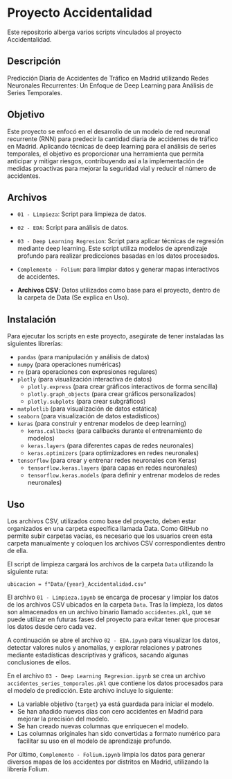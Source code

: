 # Proyecto Accidentalidad

Este repositorio alberga varios scripts vinculados al proyecto Accidentalidad.

## Descripción

Predicción Diaria de Accidentes de Tráfico en Madrid utilizando Redes Neuronales Recurrentes: Un Enfoque de Deep Learning para Análisis de Series Temporales.

## Objetivo

Este proyecto se enfocó en el desarrollo de un modelo de red neuronal recurrente (RNN) para predecir la cantidad diaria de accidentes de tráfico en Madrid. Aplicando técnicas de deep learning para el análisis de series temporales, el objetivo es proporcionar una herramienta que permita anticipar y mitigar riesgos, contribuyendo así a la implementación de medidas proactivas para mejorar la seguridad vial y reducir el número de accidentes.

## Archivos

- `01 - Limpieza`: Script para limpieza de datos.
- `02 - EDA`: Script para análisis de datos.
- `03 - Deep Learning Regresion`: Script para aplicar técnicas de regresión mediante deep learning. Este script utiliza modelos de aprendizaje profundo para realizar predicciones basadas en los datos procesados.
- `Complemento - Folium`: para limpiar datos y generar mapas interactivos de accidentes.

- **Archivos CSV**: Datos utilizados como base para el proyecto, dentro de la carpeta de Data (Se explica en Uso).


## Instalación

Para ejecutar los scripts en este proyecto, asegúrate de tener instaladas las siguientes librerías:

- `pandas` (para manipulación y análisis de datos)
- `numpy` (para operaciones numéricas)
- `re` (para operaciones con expresiones regulares)
- `plotly` (para visualización interactiva de datos)
  - `plotly.express` (para crear gráficos interactivos de forma sencilla)
  - `plotly.graph_objects` (para crear gráficos personalizados)
  - `plotly.subplots` (para crear subgráficos)
- `matplotlib` (para visualización de datos estática)
- `seaborn` (para visualización de datos estadísticos)
- `keras` (para construir y entrenar modelos de deep learning)
  - `keras.callbacks` (para callbacks durante el entrenamiento de modelos)
  - `keras.layers` (para diferentes capas de redes neuronales)
  - `keras.optimizers` (para optimizadores en redes neuronales)
- `tensorflow` (para crear y entrenar redes neuronales con Keras)
  - `tensorflow.keras.layers` (para capas en redes neuronales)
  - `tensorflow.keras.models` (para definir y entrenar modelos de redes neuronales)

## Uso

Los archivos CSV, utilizados como base del proyecto, deben estar organizados en una carpeta específica llamada Data. Como GitHub no permite subir carpetas vacías, es necesario que los usuarios creen esta carpeta manualmente y coloquen los archivos CSV correspondientes dentro de ella. 

El script de limpieza cargará los archivos de la carpeta `Data` utilizando la siguiente ruta: 

`ubicacion = f"Data/{year}_Accidentalidad.csv"`

El archivo `01 - Limpieza.ipynb` se encarga de procesar y limpiar los datos de los archivos CSV ubicados en la carpeta `Data`. Tras la limpieza, los datos son almacenados en un archivo binario llamado `accidentes.pkl`, que se puede utilizar en futuras fases del proyecto para evitar tener que procesar los datos desde cero cada vez.

A continuación se abre el archivo `02 - EDA.ipynb` para visualizar los datos, detectar valores nulos y anomalías, y explorar relaciones y patrones mediante estadísticas descriptivas y gráficos, sacando algunas conclusiones de ellos. 

En el archivo `03 - Deep Learning Regresion.ipynb` se crea un archivo `accidentes_series_temporales.pkl` que contiene los datos procesados para el modelo de predicción. Este archivo incluye lo siguiente:

- La variable objetivo (`target`) ya está guardada para iniciar el modelo.
- Se han añadido nuevos días con cero accidentes en Madrid para mejorar la precisión del modelo.
- Se han creado nuevas columnas que enriquecen el modelo.
- Las columnas originales han sido convertidas a formato numérico para facilitar su uso en el modelo de aprendizaje profundo.

Por último, `Complemento - Folium.ipynb` limpia los datos para generar diversos mapas de los accidentes por distritos en Madrid, utilizando la librería Folium.
